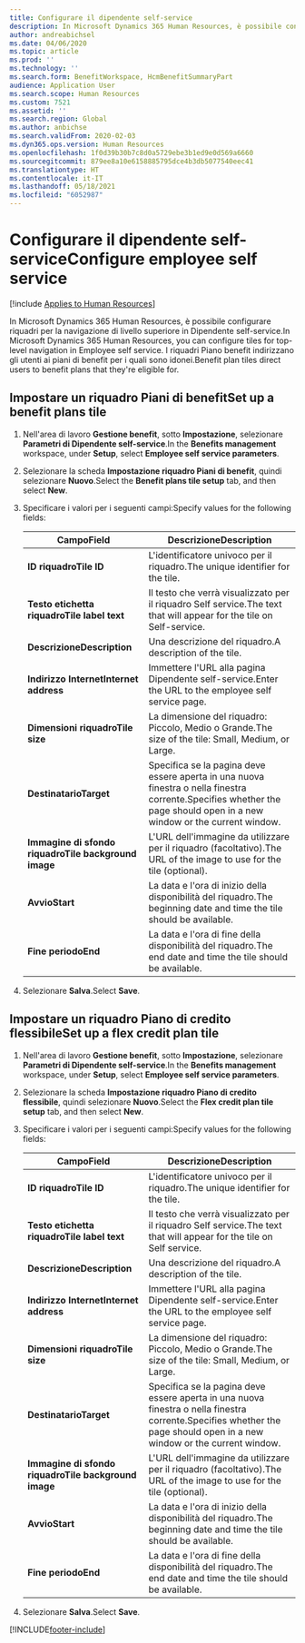 ```yaml
---
title: Configurare il dipendente self-service
description: In Microsoft Dynamics 365 Human Resources, è possibile configurare riquadri per la navigazione di livello superiore in Dipendente self-service.
author: andreabichsel
ms.date: 04/06/2020
ms.topic: article
ms.prod: ''
ms.technology: ''
ms.search.form: BenefitWorkspace, HcmBenefitSummaryPart
audience: Application User
ms.search.scope: Human Resources
ms.custom: 7521
ms.assetid: ''
ms.search.region: Global
ms.author: anbichse
ms.search.validFrom: 2020-02-03
ms.dyn365.ops.version: Human Resources
ms.openlocfilehash: 1f0d39b30b7c8d0a5729ebe3b1ed9e0d569a6660
ms.sourcegitcommit: 879ee8a10e6158885795dce4b3db5077540eec41
ms.translationtype: HT
ms.contentlocale: it-IT
ms.lasthandoff: 05/18/2021
ms.locfileid: "6052987"
---
```

# <a name="configure-employee-self-service"></a><span data-ttu-id="5cbf6-103">Configurare il dipendente self-service</span><span class="sxs-lookup"><span data-stu-id="5cbf6-103">Configure employee self service</span></span>

[!include [Applies to Human Resources](../includes/applies-to-hr.md)]

<span data-ttu-id="5cbf6-104">In Microsoft Dynamics 365 Human Resources, è possibile configurare riquadri per la navigazione di livello superiore in Dipendente self-service.</span><span class="sxs-lookup"><span data-stu-id="5cbf6-104">In Microsoft Dynamics 365 Human Resources, you can configure tiles for top-level navigation in Employee self service.</span></span> <span data-ttu-id="5cbf6-105">I riquadri Piano benefit indirizzano gli utenti ai piani di benefit per i quali sono idonei.</span><span class="sxs-lookup"><span data-stu-id="5cbf6-105">Benefit plan tiles direct users to benefit plans that they're eligible for.</span></span>

## <a name="set-up-a-benefit-plans-tile"></a><span data-ttu-id="5cbf6-106">Impostare un riquadro Piani di benefit</span><span class="sxs-lookup"><span data-stu-id="5cbf6-106">Set up a benefit plans tile</span></span>

1. <span data-ttu-id="5cbf6-107">Nell'area di lavoro **Gestione benefit**, sotto **Impostazione**, selezionare **Parametri di Dipendente self-service**.</span><span class="sxs-lookup"><span data-stu-id="5cbf6-107">In the **Benefits management** workspace, under **Setup**, select **Employee self service parameters**.</span></span>

2. <span data-ttu-id="5cbf6-108">Selezionare la scheda **Impostazione riquadro Piani di benefit**, quindi selezionare **Nuovo**.</span><span class="sxs-lookup"><span data-stu-id="5cbf6-108">Select the **Benefit plans tile setup** tab, and then select **New**.</span></span>

3. <span data-ttu-id="5cbf6-109">Specificare i valori per i seguenti campi:</span><span class="sxs-lookup"><span data-stu-id="5cbf6-109">Specify values for the following fields:</span></span>

   | <span data-ttu-id="5cbf6-110">Campo</span><span class="sxs-lookup"><span data-stu-id="5cbf6-110">Field</span></span> | <span data-ttu-id="5cbf6-111">Descrizione</span><span class="sxs-lookup"><span data-stu-id="5cbf6-111">Description</span></span> |
   | --- | --- |
   | <span data-ttu-id="5cbf6-112">**ID riquadro**</span><span class="sxs-lookup"><span data-stu-id="5cbf6-112">**Tile ID**</span></span> | <span data-ttu-id="5cbf6-113">L'identificatore univoco per il riquadro.</span><span class="sxs-lookup"><span data-stu-id="5cbf6-113">The unique identifier for the tile.</span></span> |
   | <span data-ttu-id="5cbf6-114">**Testo etichetta riquadro**</span><span class="sxs-lookup"><span data-stu-id="5cbf6-114">**Tile label text**</span></span> | <span data-ttu-id="5cbf6-115">Il testo che verrà visualizzato per il riquadro Self service.</span><span class="sxs-lookup"><span data-stu-id="5cbf6-115">The text that will appear for the tile on Self-service.</span></span> |
   | <span data-ttu-id="5cbf6-116">**Descrizione**</span><span class="sxs-lookup"><span data-stu-id="5cbf6-116">**Description**</span></span> | <span data-ttu-id="5cbf6-117">Una descrizione del riquadro.</span><span class="sxs-lookup"><span data-stu-id="5cbf6-117">A description of the tile.</span></span> |
   | <span data-ttu-id="5cbf6-118">**Indirizzo Internet**</span><span class="sxs-lookup"><span data-stu-id="5cbf6-118">**Internet address**</span></span> | <span data-ttu-id="5cbf6-119">Immettere l'URL alla pagina Dipendente self-service.</span><span class="sxs-lookup"><span data-stu-id="5cbf6-119">Enter the URL to the employee self service page.</span></span> |
   | <span data-ttu-id="5cbf6-120">**Dimensioni riquadro**</span><span class="sxs-lookup"><span data-stu-id="5cbf6-120">**Tile size**</span></span> | <span data-ttu-id="5cbf6-121">La dimensione del riquadro: Piccolo, Medio o Grande.</span><span class="sxs-lookup"><span data-stu-id="5cbf6-121">The size of the tile: Small, Medium, or Large.</span></span> |
   | <span data-ttu-id="5cbf6-122">**Destinatario**</span><span class="sxs-lookup"><span data-stu-id="5cbf6-122">**Target**</span></span> | <span data-ttu-id="5cbf6-123">Specifica se la pagina deve essere aperta in una nuova finestra o nella finestra corrente.</span><span class="sxs-lookup"><span data-stu-id="5cbf6-123">Specifies whether the page should open in a new window or the current window.</span></span> |
   | <span data-ttu-id="5cbf6-124">**Immagine di sfondo riquadro**</span><span class="sxs-lookup"><span data-stu-id="5cbf6-124">**Tile background image**</span></span> | <span data-ttu-id="5cbf6-125">L'URL dell'immagine da utilizzare per il riquadro (facoltativo).</span><span class="sxs-lookup"><span data-stu-id="5cbf6-125">The URL of the image to use for the tile (optional).</span></span> |
   | <span data-ttu-id="5cbf6-126">**Avvio**</span><span class="sxs-lookup"><span data-stu-id="5cbf6-126">**Start**</span></span> | <span data-ttu-id="5cbf6-127">La data e l'ora di inizio della disponibilità del riquadro.</span><span class="sxs-lookup"><span data-stu-id="5cbf6-127">The beginning date and time the tile should be available.</span></span> |
   | <span data-ttu-id="5cbf6-128">**Fine periodo**</span><span class="sxs-lookup"><span data-stu-id="5cbf6-128">**End**</span></span> | <span data-ttu-id="5cbf6-129">La data e l'ora di fine della disponibilità del riquadro.</span><span class="sxs-lookup"><span data-stu-id="5cbf6-129">The end date and time the tile should be available.</span></span> |

4. <span data-ttu-id="5cbf6-130">Selezionare **Salva**.</span><span class="sxs-lookup"><span data-stu-id="5cbf6-130">Select **Save**.</span></span>

## <a name="set-up-a-flex-credit-plan-tile"></a><span data-ttu-id="5cbf6-131">Impostare un riquadro Piano di credito flessibile</span><span class="sxs-lookup"><span data-stu-id="5cbf6-131">Set up a flex credit plan tile</span></span>

1. <span data-ttu-id="5cbf6-132">Nell'area di lavoro **Gestione benefit**, sotto **Impostazione**, selezionare **Parametri di Dipendente self-service**.</span><span class="sxs-lookup"><span data-stu-id="5cbf6-132">In the **Benefits management** workspace, under **Setup**, select **Employee self service parameters**.</span></span>

2. <span data-ttu-id="5cbf6-133">Selezionare la scheda **Impostazione riquadro Piano di credito flessibile**, quindi selezionare **Nuovo**.</span><span class="sxs-lookup"><span data-stu-id="5cbf6-133">Select the **Flex credit plan tile setup** tab, and then select **New**.</span></span>

3. <span data-ttu-id="5cbf6-134">Specificare i valori per i seguenti campi:</span><span class="sxs-lookup"><span data-stu-id="5cbf6-134">Specify values for the following fields:</span></span>

   | <span data-ttu-id="5cbf6-135">Campo</span><span class="sxs-lookup"><span data-stu-id="5cbf6-135">Field</span></span> | <span data-ttu-id="5cbf6-136">Descrizione</span><span class="sxs-lookup"><span data-stu-id="5cbf6-136">Description</span></span> |
   | --- | --- |
   | <span data-ttu-id="5cbf6-137">**ID riquadro**</span><span class="sxs-lookup"><span data-stu-id="5cbf6-137">**Tile ID**</span></span> | <span data-ttu-id="5cbf6-138">L'identificatore univoco per il riquadro.</span><span class="sxs-lookup"><span data-stu-id="5cbf6-138">The unique identifier for the tile.</span></span> |
   | <span data-ttu-id="5cbf6-139">**Testo etichetta riquadro**</span><span class="sxs-lookup"><span data-stu-id="5cbf6-139">**Tile label text**</span></span> | <span data-ttu-id="5cbf6-140">Il testo che verrà visualizzato per il riquadro Self service.</span><span class="sxs-lookup"><span data-stu-id="5cbf6-140">The text that will appear for the tile on Self service.</span></span> |
   | <span data-ttu-id="5cbf6-141">**Descrizione**</span><span class="sxs-lookup"><span data-stu-id="5cbf6-141">**Description**</span></span> | <span data-ttu-id="5cbf6-142">Una descrizione del riquadro.</span><span class="sxs-lookup"><span data-stu-id="5cbf6-142">A description of the tile.</span></span> |
   | <span data-ttu-id="5cbf6-143">**Indirizzo Internet**</span><span class="sxs-lookup"><span data-stu-id="5cbf6-143">**Internet address**</span></span> | <span data-ttu-id="5cbf6-144">Immettere l'URL alla pagina Dipendente self-service.</span><span class="sxs-lookup"><span data-stu-id="5cbf6-144">Enter the URL to the employee self service page.</span></span> |
   | <span data-ttu-id="5cbf6-145">**Dimensioni riquadro**</span><span class="sxs-lookup"><span data-stu-id="5cbf6-145">**Tile size**</span></span> | <span data-ttu-id="5cbf6-146">La dimensione del riquadro: Piccolo, Medio o Grande.</span><span class="sxs-lookup"><span data-stu-id="5cbf6-146">The size of the tile: Small, Medium, or Large.</span></span> |
   | <span data-ttu-id="5cbf6-147">**Destinatario**</span><span class="sxs-lookup"><span data-stu-id="5cbf6-147">**Target**</span></span> | <span data-ttu-id="5cbf6-148">Specifica se la pagina deve essere aperta in una nuova finestra o nella finestra corrente.</span><span class="sxs-lookup"><span data-stu-id="5cbf6-148">Specifies whether the page should open in a new window or the current window.</span></span> |
   | <span data-ttu-id="5cbf6-149">**Immagine di sfondo riquadro**</span><span class="sxs-lookup"><span data-stu-id="5cbf6-149">**Tile background image**</span></span> | <span data-ttu-id="5cbf6-150">L'URL dell'immagine da utilizzare per il riquadro (facoltativo).</span><span class="sxs-lookup"><span data-stu-id="5cbf6-150">The URL of the image to use for the tile (optional).</span></span> |
   | <span data-ttu-id="5cbf6-151">**Avvio**</span><span class="sxs-lookup"><span data-stu-id="5cbf6-151">**Start**</span></span> | <span data-ttu-id="5cbf6-152">La data e l'ora di inizio della disponibilità del riquadro.</span><span class="sxs-lookup"><span data-stu-id="5cbf6-152">The beginning date and time the tile should be available.</span></span> |
   | <span data-ttu-id="5cbf6-153">**Fine periodo**</span><span class="sxs-lookup"><span data-stu-id="5cbf6-153">**End**</span></span> | <span data-ttu-id="5cbf6-154">La data e l'ora di fine della disponibilità del riquadro.</span><span class="sxs-lookup"><span data-stu-id="5cbf6-154">The end date and time the tile should be available.</span></span> |

4. <span data-ttu-id="5cbf6-155">Selezionare **Salva**.</span><span class="sxs-lookup"><span data-stu-id="5cbf6-155">Select **Save**.</span></span>


[!INCLUDE[footer-include](../includes/footer-banner.md)]